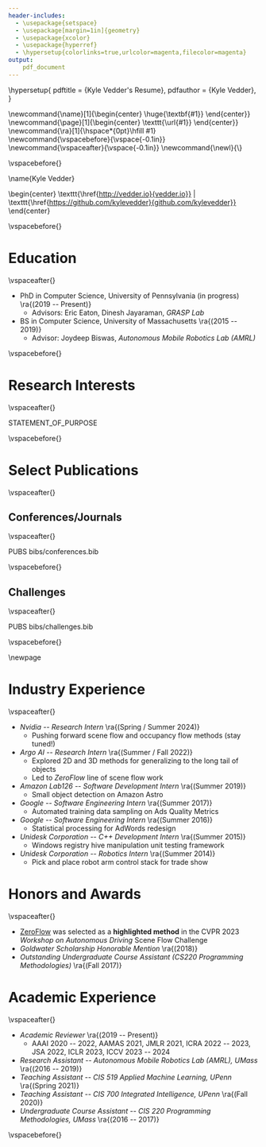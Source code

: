 ```yaml
---
header-includes:
  - \usepackage{setspace}
  - \usepackage[margin=1in]{geometry}
  - \usepackage{xcolor}
  - \usepackage{hyperref}
  - \hypersetup{colorlinks=true,urlcolor=magenta,filecolor=magenta}
output:
    pdf_document
---
```

\hypersetup{
    pdftitle = {Kyle Vedder's Resume},
    pdfauthor = {Kyle Vedder},
}

\newcommand{\name}[1]{\begin{center} \huge{\textbf{#1}} \end{center}}
\newcommand{\page}[1]{\begin{center} \texttt{\url{#1}} \end{center}}
\newcommand{\ra}[1]{\hspace*{0pt}\hfill #1}
\newcommand{\vspacebefore}{\vspace{-0.1in}}
\newcommand{\vspaceafter}{\vspace{-0.1in}}
\newcommand{\newl}{\\}

\vspacebefore{}

\name{Kyle Vedder}

\begin{center} \texttt{\href{http://vedder.io}{vedder.io}} |  \texttt{\href{https://github.com/kylevedder}{github.com/kylevedder}} \end{center}


\vspacebefore{}

# Education

\vspaceafter{}

 - PhD in Computer Science, University of Pennsylvania (in progress) \ra{(2019 -- Present)}
     - Advisors: Eric Eaton, Dinesh Jayaraman, _GRASP Lab_
 - BS in Computer Science, University of Massachusetts \ra{(2015 -- 2019)}
     - Advisor: Joydeep Biswas, _Autonomous Mobile Robotics Lab (AMRL)_

\vspacebefore{}

# Research Interests

\vspaceafter{}

STATEMENT_OF_PURPOSE

\vspacebefore{}

# Select Publications

\vspaceafter{}

## Conferences/Journals

 \vspaceafter{}

PUBS bibs/conferences.bib

\vspacebefore{}

<!-- ## In Submission

\vspaceafter{}

PUBS bibs/in_submission.bib

\vspacebefore{} -->


## Challenges

\vspaceafter{}

PUBS bibs/challenges.bib

\vspacebefore{}
<!-- ## Workshops

\vspaceafter{}

PUBS bibs/workshops.bib

\vspacebefore{} -->

<!-- ## Tech Reports

\vspaceafter{}

PUBS bibs/tech_reports.bib

\vspacebefore{} -->

\newpage

# Industry Experience

\vspaceafter{}

- _Nvidia -- Research Intern_ \ra{(Spring / Summer 2024)}
    - Pushing forward scene flow and occupancy flow methods (stay tuned!)
- _Argo AI -- Research Intern_ \ra{(Summer / Fall 2022)}
    - Explored 2D and 3D methods for generalizing to the long tail of objects
    - Led to _ZeroFlow_ line of scene flow work
- _Amazon Lab126 -- Software Development Intern_ \ra{(Summer 2019)}
    - Small object detection on Amazon Astro
- _Google -- Software Engineering Intern_ \ra{(Summer 2017)}
    - Automated training data sampling on Ads Quality Metrics
- _Google -- Software Engineering Intern_ \ra{(Summer 2016)}
    - Statistical processing for AdWords redesign
- _Unidesk Corporation -- C++ Development Intern_ \ra{(Summer 2015)}
    - Windows registry hive manipulation unit testing framework
- _Unidesk Corporation -- Robotics Intern_ \ra{(Summer 2014)}
    - Pick and place robot arm control stack for trade show

# Honors and Awards

\vspaceafter{}
- [ZeroFlow](http://vedder.io/zeroflow) was selected as a **highlighted method** in the CVPR 2023 _Workshop on Autonomous Driving_ Scene Flow Challenge
- _Goldwater Scholarship Honorable Mention_ \ra{(2018)}
- _Outstanding Undergraduate Course Assistant (CS220 Programming Methodologies)_ \ra{(Fall 2017)}

# Academic Experience

\vspaceafter{}

- _Academic Reviewer_ \ra{(2019 -- Present)}
    - AAAI 2020 -- 2022, AAMAS 2021, JMLR 2021, ICRA 2022 -- 2023, JSA 2022, ICLR 2023, ICCV 2023 -- 2024
- _Research Assistant -- Autonomous Mobile Robotics Lab (AMRL), UMass_ \ra{(2016 -- 2019)}
- _Teaching Assistant -- CIS 519 Applied Machine Learning, UPenn_ \ra{(Spring 2021)}
- _Teaching Assistant -- CIS 700 Integrated Intelligence, UPenn_ \ra{(Fall 2020)}
- _Undergraduate Course Assistant -- CIS 220 Programming Methodologies, UMass_ \ra{(2016 -- 2017)}

\vspacebefore{}